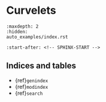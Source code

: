 # Curvelets

```{toctree}
:maxdepth: 2
:hidden:
auto_examples/index.rst
```

```{include} ../README.md
:start-after: <!-- SPHINX-START -->
```



## Indices and tables

- {ref}`genindex`
- {ref}`modindex`
- {ref}`search`
